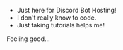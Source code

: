 - Just here for Discord Bot Hosting!
- I don't really know to code.
- Just taking tutorials helps me!


Feeling good...
